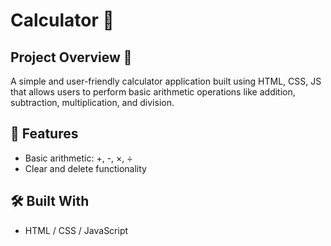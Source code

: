 # Calculator  🧮

## Project Overview 🌟
A simple and user-friendly calculator application built using HTML, CSS, JS that allows users to perform basic arithmetic operations like addition, subtraction, multiplication, and division.

## 🚀 Features
- Basic arithmetic: +, -, ×, ÷
- Clear and delete functionality

## 🛠️ Built With
- HTML / CSS / JavaScript

